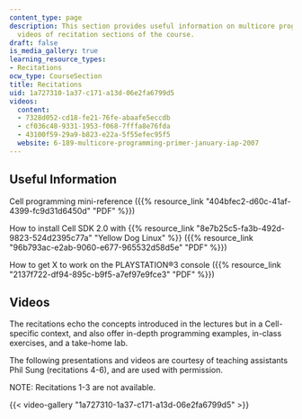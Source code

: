 ```yaml
---
content_type: page
description: This section provides useful information on multicore programming and
  videos of recitation sections of the course.
draft: false
is_media_gallery: true
learning_resource_types:
- Recitations
ocw_type: CourseSection
title: Recitations
uid: 1a727310-1a37-c171-a13d-06e2fa6799d5
videos:
  content:
  - 7328d052-cd18-fe21-76fe-abaafe5eccdb
  - cf036c48-9331-1953-f068-7fffa8e76fda
  - 43100f59-29a9-b823-e22a-5f55efec95f5
  website: 6-189-multicore-programming-primer-january-iap-2007
---
```

## Useful Information

Cell programming mini-reference ({{% resource_link "404bfec2-d60c-41af-4399-fc9d31d6450d" "PDF" %}})

How to install Cell SDK 2.0 with {{% resource_link "8e7b25c5-fa3b-492d-9823-524d2395c77a" "Yellow Dog Linux" %}} ({{% resource_link "96b793ac-e2ab-9060-e677-965532d58d5e" "PDF" %}})

How to get X to work on the PLAYSTATION®3 console ({{% resource_link "2137f722-df94-895c-b9f5-a7ef97e9fce3" "PDF" %}})

## Videos

The recitations echo the concepts introduced in the lectures but in a Cell-specific context, and also offer in-depth programming examples, in-class exercises, and a take-home lab.

The following presentations and videos are courtesy of teaching assistants Phil Sung (recitations 4-6), and are used with permission.

NOTE: Recitations 1-3 are not available.

{{< video-gallery "1a727310-1a37-c171-a13d-06e2fa6799d5" >}}